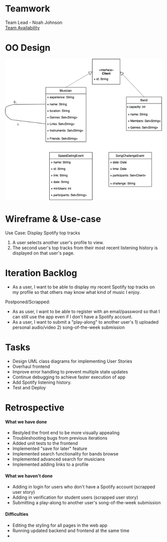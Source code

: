 # Teamwork
Team Lead - Noah Johnson  
[Team Availability](https://www.when2meet.com/?11695597-3PjHf)

# OO Design
![](assets/I4/I4_UML.png)

# Wireframe & Use-case

Use Case: Display Spotify top tracks
1. A user selects another user's profile to view.
2. The second user's top tracks from their most recent listening history is displayed on that user's page.

# Iteration Backlog
- As a user, I want to be able to display my recent Spotify top tracks on my profile so that others may know what kind of music I enjoy.

Postponed/Scrapped:
- As as user, I want to be able to register with an email/password so that I can still use the app even if I don't have a Spotify account.
- As a user, I want to submit a "play-along" to another user's 1) uploaded personal audio/video 2) song-of-the-week submission

# Tasks
- Design UML class diagrams for implementing User Stories
- Overhaul frontend 
- Improve error handling to prevent multiple state updates
- Continue debugging to achieve faster execution of app
- Add Spotify listening history.
- Test and Deploy

# Retrospective
#### What we have done
- Restyled the front end to be more visually appealing
- Troubleshooting bugs from previous iterations
- Added unit tests to the frontend
- Implemented "save for later" feature
- Implemented search functionality for bands browse
- Implemented advanced search for musicians
- Implemented adding links to a profile
#### What we haven't done
- Adding in login for users who don't have a Spotify account (scrapped user story)
- Adding in verification for student users (scrapped user story)
- Submitting a play-along to another user's song-of-the-week submission
#### Difficulties
- Editing the styling for all pages in the web app
- Running updated backend and frontend at the same time
- 
